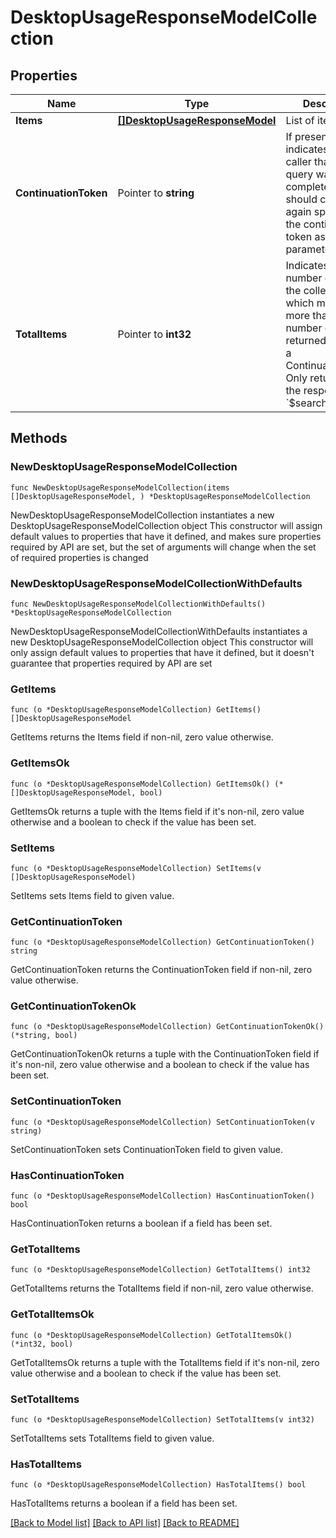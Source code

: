 # DesktopUsageResponseModelCollection

## Properties

Name | Type | Description | Notes
------------ | ------------- | ------------- | -------------
**Items** | [**[]DesktopUsageResponseModel**](DesktopUsageResponseModel.md) | List of items. | 
**ContinuationToken** | Pointer to **string** | If present, indicates to the caller that the query was not complete, and they should call the API again specifying the continuation token as a query parameter. | [optional] 
**TotalItems** | Pointer to **int32** | Indicates the total number of items in the collection, which may be more than the number of Items returned, if there is a ContinuationToken.  Only returned in the response to &#x60;$search&#x60; APIs. | [optional] 

## Methods

### NewDesktopUsageResponseModelCollection

`func NewDesktopUsageResponseModelCollection(items []DesktopUsageResponseModel, ) *DesktopUsageResponseModelCollection`

NewDesktopUsageResponseModelCollection instantiates a new DesktopUsageResponseModelCollection object
This constructor will assign default values to properties that have it defined,
and makes sure properties required by API are set, but the set of arguments
will change when the set of required properties is changed

### NewDesktopUsageResponseModelCollectionWithDefaults

`func NewDesktopUsageResponseModelCollectionWithDefaults() *DesktopUsageResponseModelCollection`

NewDesktopUsageResponseModelCollectionWithDefaults instantiates a new DesktopUsageResponseModelCollection object
This constructor will only assign default values to properties that have it defined,
but it doesn't guarantee that properties required by API are set

### GetItems

`func (o *DesktopUsageResponseModelCollection) GetItems() []DesktopUsageResponseModel`

GetItems returns the Items field if non-nil, zero value otherwise.

### GetItemsOk

`func (o *DesktopUsageResponseModelCollection) GetItemsOk() (*[]DesktopUsageResponseModel, bool)`

GetItemsOk returns a tuple with the Items field if it's non-nil, zero value otherwise
and a boolean to check if the value has been set.

### SetItems

`func (o *DesktopUsageResponseModelCollection) SetItems(v []DesktopUsageResponseModel)`

SetItems sets Items field to given value.


### GetContinuationToken

`func (o *DesktopUsageResponseModelCollection) GetContinuationToken() string`

GetContinuationToken returns the ContinuationToken field if non-nil, zero value otherwise.

### GetContinuationTokenOk

`func (o *DesktopUsageResponseModelCollection) GetContinuationTokenOk() (*string, bool)`

GetContinuationTokenOk returns a tuple with the ContinuationToken field if it's non-nil, zero value otherwise
and a boolean to check if the value has been set.

### SetContinuationToken

`func (o *DesktopUsageResponseModelCollection) SetContinuationToken(v string)`

SetContinuationToken sets ContinuationToken field to given value.

### HasContinuationToken

`func (o *DesktopUsageResponseModelCollection) HasContinuationToken() bool`

HasContinuationToken returns a boolean if a field has been set.

### GetTotalItems

`func (o *DesktopUsageResponseModelCollection) GetTotalItems() int32`

GetTotalItems returns the TotalItems field if non-nil, zero value otherwise.

### GetTotalItemsOk

`func (o *DesktopUsageResponseModelCollection) GetTotalItemsOk() (*int32, bool)`

GetTotalItemsOk returns a tuple with the TotalItems field if it's non-nil, zero value otherwise
and a boolean to check if the value has been set.

### SetTotalItems

`func (o *DesktopUsageResponseModelCollection) SetTotalItems(v int32)`

SetTotalItems sets TotalItems field to given value.

### HasTotalItems

`func (o *DesktopUsageResponseModelCollection) HasTotalItems() bool`

HasTotalItems returns a boolean if a field has been set.


[[Back to Model list]](../README.md#documentation-for-models) [[Back to API list]](../README.md#documentation-for-api-endpoints) [[Back to README]](../README.md)


